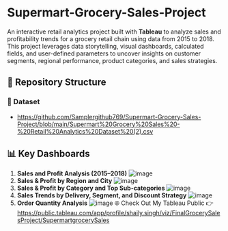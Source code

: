 # Supermart-Grocery-Sales-Project
An interactive retail analytics project built with **Tableau** to analyze sales and profitability trends for a grocery retail chain using data from 2015 to 2018. This project leverages data storytelling, visual dashboards, calculated fields, and user-defined parameters to uncover insights on customer segments, regional performance, product categories, and sales strategies.
## 📁 Repository Structure
### 📂 Dataset
- https://github.com/Samplergithub769/Supermart-Grocery-Sales-Project/blob/main/Supermart%20Grocery%20Sales%20-%20Retail%20Analytics%20Dataset%20(2).csv
## 📊 Key Dashboards
1. **Sales and Profit Analysis (2015–2018)**
   ![image](https://github.com/user-attachments/assets/709ec855-4bea-4694-b3b3-93ba63147b29)
2. **Sales & Profit by Region and City**
   ![image](https://github.com/user-attachments/assets/4d294b07-197e-4c72-9277-39de2d8b1314)
3. **Sales & Profit by Category and Top Sub-categories**
   ![image](https://github.com/user-attachments/assets/5bdb8399-cd49-4e96-a793-8613687aa8a7)
4. **Sales Trends by Delivery, Segment, and Discount Strategy**
   ![image](https://github.com/user-attachments/assets/e5cdc93b-ec83-4e16-ac80-311dc3e680c5)
5. **Order Quantity Analysis**
   ![image](https://github.com/user-attachments/assets/1711179a-7346-474c-8ac8-d2549a7e152b)
🌐 Check Out My Tableau Public
👉 https://public.tableau.com/app/profile/shaily.singh/viz/FinalGrocerySalesProject/SupermartgrocerySales




